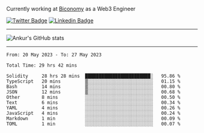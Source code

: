 Currently working at [Biconomy](https://biconomy.io/) as a Web3 Engineer

 [![Twitter Badge](https://img.shields.io/badge/-@ankurdubey521-1ca0f1?style=flat-square&labelColor=1ca0f1&logo=twitter&logoColor=white&link=https://twitter.com/ankurdubey521)](https://twitter.com/ankurdubey521) [![Linkedin Badge](https://img.shields.io/badge/-ankurdubey521-blue?style=flat-square&logo=Linkedin&logoColor=white&link=https://www.linkedin.com/in/ankurdubey521/)](https://www.linkedin.com/in/ankurdubey521/)

<hr/>

![Ankur's GitHub stats](https://github-readme-stats.vercel.app/api?username=ankurdubey521&count_private=true&theme=radical)

<hr/>

<!--START_SECTION:waka-->

```text
From: 20 May 2023 - To: 27 May 2023

Total Time: 29 hrs 42 mins

Solidity     28 hrs 28 mins  ████████████████████████░   95.86 %
TypeScript   20 mins         ▒░░░░░░░░░░░░░░░░░░░░░░░░   01.15 %
Bash         14 mins         ▒░░░░░░░░░░░░░░░░░░░░░░░░   00.80 %
JSON         12 mins         ▒░░░░░░░░░░░░░░░░░░░░░░░░   00.68 %
Other        8 mins          ░░░░░░░░░░░░░░░░░░░░░░░░░   00.50 %
Text         6 mins          ░░░░░░░░░░░░░░░░░░░░░░░░░   00.34 %
YAML         4 mins          ░░░░░░░░░░░░░░░░░░░░░░░░░   00.26 %
JavaScript   4 mins          ░░░░░░░░░░░░░░░░░░░░░░░░░   00.24 %
Markdown     1 min           ░░░░░░░░░░░░░░░░░░░░░░░░░   00.09 %
TOML         1 min           ░░░░░░░░░░░░░░░░░░░░░░░░░   00.07 %
```

<!--END_SECTION:waka-->
